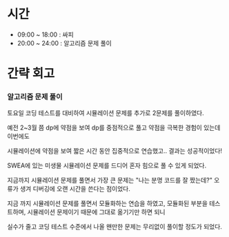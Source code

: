 # 시간

- 09:00 ~ 18:00 : 싸피
- 20:00 ~ 24:00 : 알고리즘 문제 풀이

# 간략 회고

### 알고리즘 문제 풀이

토요일 코딩 테스트를 대비하여 시뮬레이션 문제를 추가로 2문제를 풀이하였다.

예전 2~3월 쯤 dp에 약점을 보여 dp를 중점적으로 풀고 약점을 극복한 경험이 있는데 이번에도

시뮬레이션에 약점을 보여 짧은 시간 동안 집중적으로 연습했고.. 결과는 성공적이었다!

SWEA에 있는 미생물 시뮬레이션 문제를 드디어 혼자 힘으로 풀 수 있게 되었다.

지금까지 시뮬레이션 문제를 풀면서 가장 큰 문제는 "나는 분명 코드를 잘 짰는데?" 오류가 생겨 디버깅에 오랜 시간을 쓴다는 점이었다.

지금 까지 시뮬레이션 문제를 풀면서 모듈화하는 연습을 하였고, 모듈화된 부분을 테스트하며, 시뮬레이션 문제이기 때문에 그대로 옮기기만 하면 되니

실수가 줄고 코딩 테스트 수준에서 나올 왠만한 문제는 무리없이 풀이할 정도가 되었다.
